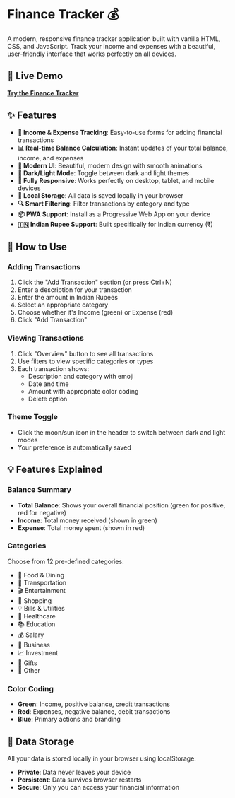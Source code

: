 # Finance Tracker 💰

A modern, responsive finance tracker application built with vanilla HTML, CSS, and JavaScript. Track your income and expenses with a beautiful, user-friendly interface that works perfectly on all devices.

## 🚀 Live Demo

[**Try the Finance Tracker**](https://bhavy67.github.io/finance-tracker)

## ✨ Features

- **💸 Income & Expense Tracking**: Easy-to-use forms for adding financial transactions
- **📊 Real-time Balance Calculation**: Instant updates of your total balance, income, and expenses
- **🎨 Modern UI**: Beautiful, modern design with smooth animations
- **🌙 Dark/Light Mode**: Toggle between dark and light themes
- **📱 Fully Responsive**: Works perfectly on desktop, tablet, and mobile devices
- **💾 Local Storage**: All data is saved locally in your browser
- **🔍 Smart Filtering**: Filter transactions by category and type
- **📦 PWA Support**: Install as a Progressive Web App on your device
- **🇮🇳 Indian Rupee Support**: Built specifically for Indian currency (₹)

## 🎯 How to Use

### Adding Transactions
1. Click the "Add Transaction" section (or press Ctrl+N)
2. Enter a description for your transaction
3. Enter the amount in Indian Rupees
4. Select an appropriate category
5. Choose whether it's Income (green) or Expense (red)
6. Click "Add Transaction"

### Viewing Transactions
1. Click "Overview" button to see all transactions
2. Use filters to view specific categories or types
3. Each transaction shows:
   - Description and category with emoji
   - Date and time
   - Amount with appropriate color coding
   - Delete option

### Theme Toggle
- Click the moon/sun icon in the header to switch between dark and light modes
- Your preference is automatically saved

## 💡 Features Explained

### Balance Summary
- **Total Balance**: Shows your overall financial position (green for positive, red for negative)
- **Income**: Total money received (shown in green)
- **Expense**: Total money spent (shown in red)

### Categories
Choose from 12 pre-defined categories:
- 🍔 Food & Dining
- 🚗 Transportation
- 🎬 Entertainment
- 🛒 Shopping
- 💡 Bills & Utilities
- 🏥 Healthcare
- 📚 Education
- 💰 Salary
- 💼 Business
- 📈 Investment
- 🎁 Gifts
- 📝 Other

### Color Coding
- **Green**: Income, positive balance, credit transactions
- **Red**: Expenses, negative balance, debit transactions
- **Blue**: Primary actions and branding

## 💾 Data Storage

All your data is stored locally in your browser using localStorage:
- **Private**: Data never leaves your device
- **Persistent**: Data survives browser restarts
- **Secure**: Only you can access your financial information
